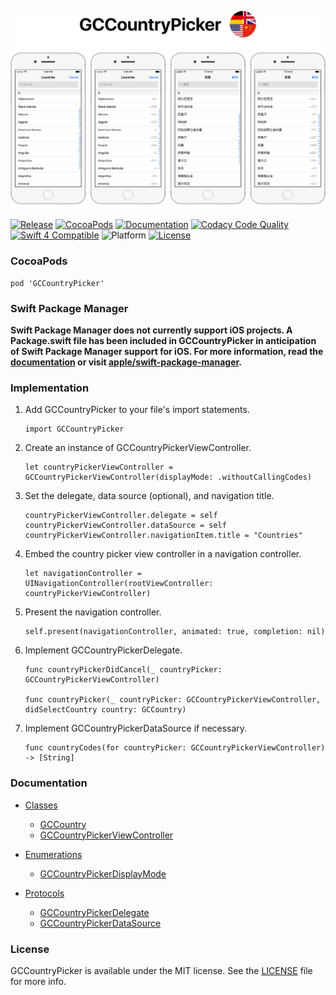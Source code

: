 ![banner](Resources/README/Assets/Banner.png)

[![Release](https://img.shields.io/github/release/graycampbell/GCCountryPicker.svg)](https://github.com/graycampbell/GCCountryPicker/releases/latest)
[![CocoaPods](https://img.shields.io/cocoapods/v/GCCountryPicker.svg)](https://cocoapods.org/pods/GCCountryPicker)
[![Documentation](https://img.shields.io/badge/docs-100%25-brightgreen.svg)](https://graycampbell.github.io/GCCountryPicker)
[![Codacy Code Quality](https://img.shields.io/codacy/grade/99eca2221a994d43954c30138416c249.svg)](https://www.codacy.com/app/graycampbell/GCCountryPicker?utm_source=github.com&amp;utm_medium=referral&amp;utm_content=graycampbell/GCCountryPicker&amp;utm_campaign=Badge_Grade)
[![Swift 4 Compatible](https://img.shields.io/badge/Swift_4-compatible-4BC51D.svg?style=flat)](https://developer.apple.com/swift)
![Platform](https://img.shields.io/cocoapods/p/GCCountryPicker.svg?style=flat)
[![License](https://img.shields.io/cocoapods/l/GCCountryPicker.svg)](https://github.com/graycampbell/GCCountryPicker/blob/master/LICENSE)

### CocoaPods

```
pod 'GCCountryPicker'
```

### Swift Package Manager

**Swift Package Manager does not currently support iOS projects. A Package.swift file has been included in GCCountryPicker in anticipation of Swift Package Manager support for iOS. For more information, read the [documentation](https://swift.org/package-manager/) or visit [apple/swift-package-manager](https://github.com/apple/swift-package-manager).**

### Implementation

1. Add GCCountryPicker to your file's import statements.

    ```
    import GCCountryPicker
    ```

2. Create an instance of GCCountryPickerViewController.

    ```
    let countryPickerViewController = GCCountryPickerViewController(displayMode: .withoutCallingCodes)
    ```

3. Set the delegate, data source (optional), and navigation title.

    ```
    countryPickerViewController.delegate = self
    countryPickerViewController.dataSource = self
    countryPickerViewController.navigationItem.title = "Countries"
    ```

4. Embed the country picker view controller in a navigation controller.

    ```
    let navigationController = UINavigationController(rootViewController: countryPickerViewController)
    ```

5. Present the navigation controller.

    ```
    self.present(navigationController, animated: true, completion: nil)
    ```

6. Implement GCCountryPickerDelegate.

    ```
    func countryPickerDidCancel(_ countryPicker: GCCountryPickerViewController)
    
    func countryPicker(_ countryPicker: GCCountryPickerViewController, didSelectCountry country: GCCountry)
    ```

7. Implement GCCountryPickerDataSource if necessary.

    ```
    func countryCodes(for countryPicker: GCCountryPickerViewController) -> [String]
    ```

### Documentation

- [Classes](https://graycampbell.github.io/GCCountryPicker/Classes.html)
  - [GCCountry](https://graycampbell.github.io/GCCountryPicker/Classes/GCCountry.html)
  - [GCCountryPickerViewController](https://graycampbell.github.io/GCCountryPicker/Classes/GCCountryPickerViewController.html)
  
- [Enumerations](https://graycampbell.github.io/GCCountryPicker/Enums.html)
  - [GCCountryPickerDisplayMode](https://graycampbell.github.io/GCCountryPicker/Enums/GCCountryPickerDisplayMode.html)

- [Protocols](https://graycampbell.github.io/GCCountryPicker/Protocols.html)
  - [GCCountryPickerDelegate](https://graycampbell.github.io/GCCountryPicker/Protocols/GCCountryPickerDelegate.html)
  - [GCCountryPickerDataSource](https://graycampbell.github.io/GCCountryPicker/Protocols/GCCountryPickerDataSource.html)

### License

GCCountryPicker is available under the MIT license. See the [LICENSE](https://github.com/graycampbell/GCCountryPicker/blob/master/LICENSE) file for more info.
